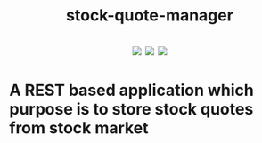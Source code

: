 <h1 align="center">
    stock-quote-manager
  <p><img src="https://img.shields.io/badge/Java-ED8B00?style=for-the-badge&logo=java&logoColor=white"/>
  <img src ="https://img.shields.io/badge/Spring-6DB33F?style=for-the-badge&logo=spring&logoColor=white"/>
  <img src="https://img.shields.io/github/last-commit/Aguinaldofs/stock-quote-manager?style=for-the-badge"></p>
  <h1>
A REST based  application which purpose is to store stock quotes from stock market

